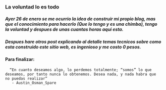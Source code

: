 ### La voluntad lo es todo
##### Ayer 26 de enero se me ocurrio la idea de construir mi propio blog, mas que el conocimiento para hacerlo (Que lo tengo y es una chimba), tengo la *voluntad* y despues de unas cuantas horas aqui esta.
##### Despues hare otros post explicando al detalle temas tecnicos sobre como esta construido este sitio web, es ingenioso y me costo 0 pesos.
#### Para finalizar:
      “En cuanto deseamos algo, lo perdemos totalmente; “somos” lo que deseamos, por tanto nunca lo obtenemos. Desea nada, y nada habra que no puedas realizar”
       - Austin_Osman_Spare  
